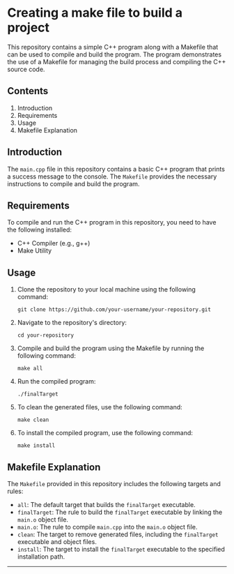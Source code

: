 # Creating a make file to build a project

This repository contains a simple C++ program along with a Makefile that can be used to compile and build the program. The program demonstrates the use of a Makefile for managing the build process and compiling the C++ source code.

## Contents

1. Introduction
2. Requirements
3. Usage
4. Makefile Explanation

## Introduction

The `main.cpp` file in this repository contains a basic C++ program that prints a success message to the console. The `Makefile` provides the necessary instructions to compile and build the program.

## Requirements

To compile and run the C++ program in this repository, you need to have the following installed:

- C++ Compiler (e.g., g++)
- Make Utility

## Usage

1. Clone the repository to your local machine using the following command:
   ```
   git clone https://github.com/your-username/your-repository.git
   ```

2. Navigate to the repository's directory:
   ```
   cd your-repository
   ```

3. Compile and build the program using the Makefile by running the following command:
   ```
   make all
   ```

4. Run the compiled program:
   ```
   ./finalTarget
   ```

5. To clean the generated files, use the following command:
   ```
   make clean
   ```

6. To install the compiled program, use the following command:
   ```
   make install
   ```

## Makefile Explanation

The `Makefile` provided in this repository includes the following targets and rules:

- `all`: The default target that builds the `finalTarget` executable.
- `finalTarget`: The rule to build the `finalTarget` executable by linking the `main.o` object file.
- `main.o`: The rule to compile `main.cpp` into the `main.o` object file.
- `clean`: The target to remove generated files, including the `finalTarget` executable and object files.
- `install`: The target to install the `finalTarget` executable to the specified installation path.

---